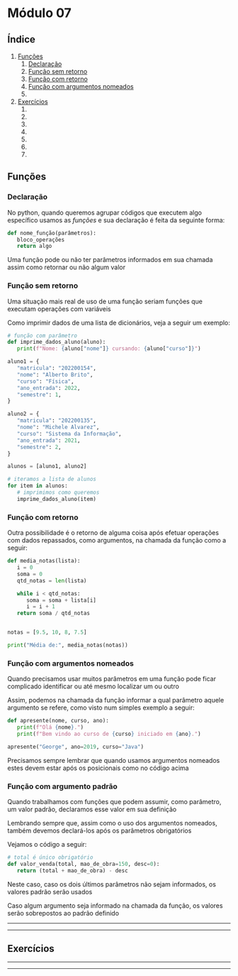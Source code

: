 # Módulo 07

## Índice

1. [Funções]()
   1. [Declaração]()
   2. [Função sem retorno]()
   3. [Função com retorno]()
   4. [Função com argumentos nomeados]()
   5. []()
2. [Exercícios]()
   1. []()
   2. []()
   3. []()
   4. []()
   5. []()
   6. []()
   7. []()

## Funções

### Declaração

No python, quando queremos agrupar códigos que executem algo específico usamos as *funções* e sua declaração é feita da seguinte forma:

```python
def nome_função(parâmetros):
   bloco_operações
   return algo
```

Uma função pode ou não ter parâmetros informados em sua chamada assim como retornar ou não algum valor

### Função sem retorno

Uma situação mais real de uso de uma função seriam funções que executam operações com variáveis

Como imprimir dados de uma lista de dicionários, veja a seguir um exemplo:

```python
# função com parâmetro
def imprime_dados_aluno(aluno):
   print(f"Nome: {aluno["nome"]} cursando: {aluno["curso"]}")

aluno1 = {
   "matricula": "202200154",
   "nome": "Alberto Brito",
   "curso": "Física",
   "ano_entrada": 2022,
   "semestre": 1,
}

aluno2 = {
   "matricula": "202200135",
   "nome": "Michele Alvarez",
   "curso": "Sistema da Informação",
   "ano_entrada": 2021,
   "semestre": 2,
}

alunos = [aluno1, aluno2]

# iteramos a lista de alunos
for item in alunos:
   # imprimimos como queremos
   imprime_dados_aluno(item)


```

### Função com retorno

Outra possibilidade é o retorno de alguma coisa após efetuar operações com dados repassados, como argumentos, na chamada da função como a seguir:

```python
def media_notas(lista):
   i = 0
   soma = 0
   qtd_notas = len(lista)

   while i < qtd_notas:
      soma = soma + lista[i]
      i = i + 1
   return soma / qtd_notas


notas = [9.5, 10, 8, 7.5]

print("Média de:", media_notas(notas))
```

### Função com argumentos nomeados

Quando precisamos usar muitos parâmetros em uma função pode ficar complicado identificar ou até mesmo localizar um ou outro

Assim, podemos na chamada da função informar a qual parâmetro aquele argumento se refere, como visto num simples exemplo a seguir:

```python
def apresente(nome, curso, ano):
   print(f"Olá {nome}.")
   print(f"Bem vindo ao curso de {curso} iniciado em {ano}.")

apresente("George", ano=2019, curso="Java")

```

Precisamos sempre lembrar que quando usamos argumentos nomeados estes devem estar após os posicionais como no código acima

### Função com argumento padrão

Quando trabalhamos com funções que podem assumir, como parâmetro, um valor padrão, declaramos esse valor em sua definição

Lembrando sempre que, assim como o uso dos argumentos nomeados, também devemos declará-los após os parâmetros obrigatórios

Vejamos o código a seguir:

```python
# total é único obrigatório
def valor_venda(total, mao_de_obra=150, desc=0):
   return (total + mao_de_obra) - desc

```

Neste caso, caso os dois últimos parâmetros não sejam informados, os valores padrão serão usados

Caso algum argumento seja informado na chamada da função, os valores serão sobrepostos ao padrão definido

---
---

## Exercícios

---
---



